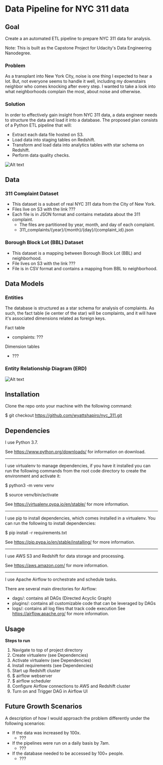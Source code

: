 # Data Pipeline for NYC 311 data

## Goal

Create a an automated ETL pipeline to prepare  NYC 311 data for analysis.

Note: This is built as the Capstone Project for Udacity's Data Engineering Nanodegree.

### Problem

As a transplant into New York City, noise is one thing I expected to hear a lot. But, not everyone seems to handle it well, including my downstairs neighbor who comes knocking after every step. I wanted to take a look into what neighborhoods complain the most, about noise and otherwise.


### Solution

In order to effectively gain insight from NYC 311 data, a data engineer needs to structure the data and load it into a database. The proposed plan consists of a Python ETL pipeline that will:

- Extract each data file hosted on S3.
- Load data into staging tables on Redshift.
- Transform and load data into analytics tables with star schema on Redshift.
- Perform data quality checks.

![Alt text]()

## Data

### 311 Complaint Dataset

- This dataset is a subset of real NYC 311 data from the City of New York.
- Files live on S3 with the link ???
- Each file is in JSON format and contains metadata about the 311 complaint.
  - The files are partitioned by year, month, and day of each complaint.
  - 311_complaints/{year}/{month}/{day}/{complaint_id}.json

### Borough Block Lot (BBL) Dataset

- This dataset is a mapping between Borough Block Lot (BBL) and neighborhood.
- File lives on S3 with the link ???
- File is in CSV format and contains a mapping from BBL to neighborhood.


## Data Models

### Entities

The database is structured as a star schema for analysis of complaints. As such, the fact table (ie center of the star) will be complaints, and it will have it's associated dimensions related as foreign keys.

Fact table
- complaints: ???

Dimension tables
- ???

### Entity Relationship Diagram (ERD)

![Alt text]()


## Installation

Clone the repo onto your machine with the following command:

$ git checkout https://github.com/wyattshapiro/nyc_311.git


## Dependencies

I use Python 3.7.

See https://www.python.org/downloads/ for information on download.

----

I use virtualenv to manage dependencies, if you have it installed you can run
the following commands from the root code directory to create the environment and
activate it:

$ python3 -m venv venv

$ source venv/bin/activate

See https://virtualenv.pypa.io/en/stable/ for more information.

----

I use pip to install dependencies, which comes installed in a virtualenv.
You can run the following to install dependencies:

$ pip install -r requirements.txt

See https://pip.pypa.io/en/stable/installing/ for more information.

----

I use AWS S3 and Redshift for data storage and processing.

See https://aws.amazon.com/ for more information.

----

I use Apache Airflow to orchestrate and schedule tasks.

There are several main directories for Airflow:

- dags/: contains all DAGs (Directed Acyclic Graph)
- plugins/: contains all customizable code that can be leveraged by DAGs
- logs/: contains all log files that track code execution
See https://airflow.apache.org/ for more information.

## Usage

**Steps to run**

1. Navigate to top of project directory
2. Create virtualenv (see Dependencies)
3. Activate virtualenv (see Dependencies)
4. Install requirements (see Dependencies)
5. Start up Redshift cluster
6. $ airflow webserver
7. $ airflow scheduler
8. Configure Airflow connections to AWS and Redshift cluster
9. Turn on and Trigger DAG in Airflow UI

## Future Growth Scenarios

A description of how I would approach the problem differently under the following scenarios:
- If the data was increased by 100x.
  - ???
- If the pipelines were run on a daily basis by 7am.
  - ???
- If the database needed to be accessed by 100+ people.
  - ???
